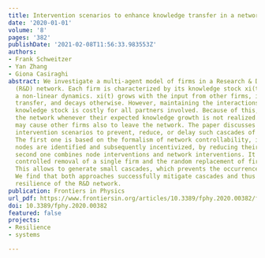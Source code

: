 ```yaml
---
title: Intervention scenarios to enhance knowledge transfer in a network of firms
date: '2020-01-01'
volume: '8'
pages: '382'
publishDate: '2021-02-08T11:56:33.983553Z'
authors:
- Frank Schweitzer
- Yan Zhang
- Giona Casiraghi
abstract: We investigate a multi-agent model of firms in a Research & Development
  (R&D) network. Each firm is characterized by its knowledge stock xi(t), which follows
  a non-linear dynamics. xi(t) grows with the input from other firms, i.e., by knowledge
  transfer, and decays otherwise. However, maintaining the interactions that increase
  knowledge stock is costly for all partners involved. Because of this, firms leave
  the network whenever their expected knowledge growth is not realized. This, in turn,
  may cause other firms also to leave the network. The paper discusses two bottom-up
  intervention scenarios to prevent, reduce, or delay such cascades of firms leaving.
  The first one is based on the formalism of network controllability, in which driver
  nodes are identified and subsequently incentivized, by reducing their costs. The
  second one combines node interventions and network interventions. It proposes the
  controlled removal of a single firm and the random replacement of firms leaving.
  This allows to generate small cascades, which prevents the occurrence of large cascades.
  We find that both approaches successfully mitigate cascades and thus improve the
  resilience of the R&D network.
publication: Frontiers in Physics
url_pdf: https://www.frontiersin.org/articles/10.3389/fphy.2020.00382/full?&utm_source=Email_to_authors_&utm_medium=Email&utm_content=T1_11.5e1_author&utm_campaign=Email_publication&field=&journalName=Frontiers_in_Physics&id=576129
doi: 10.3389/fphy.2020.00382
featured: false
projects:
- Resilience
- systems 

---
```

